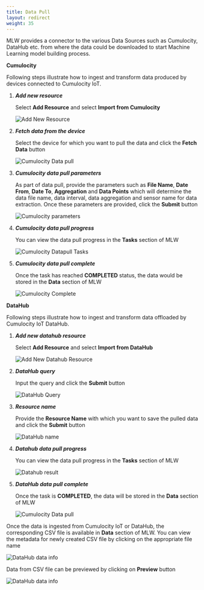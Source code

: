 ```yaml
---
title: Data Pull
layout: redirect
weight: 35
---
```


MLW provides a connector to the various Data Sources such as Cumulocity, DataHub etc. from where the data could be downloaded to start Machine Learning model building process.

**Cumulocity**

Following steps illustrate how to ingest and transform data produced by devices connected to Cumulocity IoT.

1. ***Add new resource***

    Select **Add Resource** and select **Import from Cumulocity**

    ![Add New Resource](/images/zementis/mlw-app-resource-c8y.png)


1. ***Fetch data from the device***

    Select the device for which you want to pull the data and click the **Fetch Data** button

    ![Cumulocity Data pull](/images/zementis/mlw-app-datapull-c8y.png)


1. ***Cumulocity data pull parameters***

    As part of data pull, provide the parameters such as **File Name**, **Date From**, **Date To**, **Aggregation** and **Data Points** which will determine the data file name, data interval, data aggregation and sensor name for data extraction. Once these parameters are provided, click the **Submit** button

    ![Cumulocity parameters](/images/zementis/mlw-app-datapull-param.png)


1. ***Cumulocity data pull progress***

    You can view the data pull progress in the **Tasks** section of MLW

    ![Cumulocity Datapull Tasks](/images/zementis/mlw-app-datapull-tasks.png)


1. ***Cumulocity data pull complete***

    Once the task has reached **COMPLETED** status, the data would be stored in the **Data** section of MLW

    ![Cumulocity Complete](/images/zementis/mlw-app-datapull-complete.png)


**DataHub**

Following steps illustrate how to ingest and transform data offloaded by Cumulocity IoT DataHub.

1. ***Add new datahub resource***

    Select **Add Resource** and select **Import from DataHub**

    ![Add New Datahub Resource](/images/zementis/mlw-app-resource-dh.png)


1. ***DataHub query***

    Input the query and click the **Submit** button

    ![DataHub Query](/images/zementis/mlw-app-dh-query.png)


1. ***Resource name***

    Provide the **Resource Name** with which you want to save the pulled data and click the **Submit** button

    ![DataHub name](/images/zementis/mlw-app-dh-name.png)


1. ***Datahub data pull progress***

    You can view the data pull progress in the **Tasks** section of MLW

    ![Datahub result](/images/zementis/mlw-app-dh-result.png)


1. ***DataHub data pull complete***

    Once the task is **COMPLETED**, the data will be stored in the **Data** section of MLW

    ![Cumulocity Data pull](/images/zementis/mlw-app-dh-data.png)

Once the data is ingested from Cumulocity IoT or DataHub, the corresponding CSV file is available in **Data** section of MLW. You can view the metadata for newly created CSV file by clicking on the appropriate file name

![DataHub data info](/images/zementis/mlw-app-dh-datainfo.png)

Data from CSV file can be previewed by clicking on **Preview** button
 
![DataHub data info](/images/zementis/mlw-app-dh-datapreview.png)
